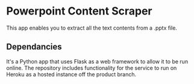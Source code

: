 # Powerpoint Content Scraper

This app enables you to extract all the text contents from a .pptx file.

## Dependancies

It's a Python app that uses Flask as a web framework to allow it to be run online.
The repository includes functionality for the service to run on Heroku as a hosted instance off the product branch.
